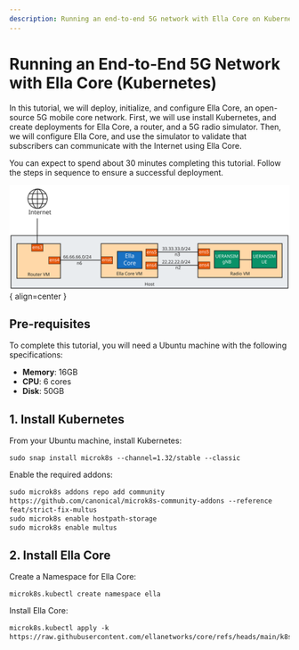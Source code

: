 ```yaml
---
description: Running an end-to-end 5G network with Ella Core on Kubernetes
---
```


# Running an End-to-End 5G Network with Ella Core (Kubernetes)

In this tutorial, we will deploy, initialize, and configure Ella Core, an open-source 5G mobile core network. First, we will use install Kubernetes, and create deployments for Ella Core, a router, and a 5G radio simulator. Then, we will configure Ella Core, and use the simulator to validate that subscribers can communicate with the Internet using Ella Core.

You can expect to spend about 30 minutes completing this tutorial. Follow the steps in sequence to ensure a successful deployment.

![Tutorial](../images/tutorial.svg){ align=center }

## Pre-requisites

To complete this tutorial, you will need a Ubuntu machine with the following specifications:

- **Memory**: 16GB
- **CPU**: 6 cores
- **Disk**: 50GB

## 1. Install Kubernetes

From your Ubuntu machine, install Kubernetes:

```shell
sudo snap install microk8s --channel=1.32/stable --classic
```

Enable the required addons:

```shell
sudo microk8s addons repo add community https://github.com/canonical/microk8s-community-addons --reference feat/strict-fix-multus
sudo microk8s enable hostpath-storage
sudo microk8s enable multus
```

## 2. Install Ella Core

Create a Namespace for Ella Core:

```shell
microk8s.kubectl create namespace ella
```

Install Ella Core:

```shell
microk8s.kubectl apply -k https://raw.githubusercontent.com/ellanetworks/core/refs/heads/main/k8s/
```
